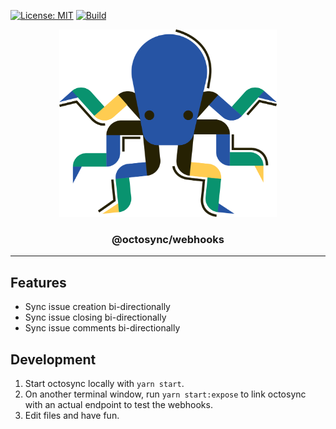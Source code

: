 [![License: MIT](https://img.shields.io/github/license/marcelovicentegc/octosync)](LICENSE)
[![Build](https://github.com/marcelovicentegc/octosync/actions/workflows/build.yml/badge.svg)](https://github.com/marcelovicentegc/octosync/actions/workflows/build.yml)

<p align="center">
  <img alt="octosync logo" src="https://raw.githubusercontent.com/marcelovicentegc/octosync/main/assets/octosync.png" height="300" />
  <h3 align="center">@octosync/webhooks</h3>
  <p align="center"></p>
</p>

---

## Features

- Sync issue creation bi-directionally
- Sync issue closing bi-directionally
- Sync issue comments bi-directionally

## Development

1. Start octosync locally with `yarn start`.
2. On another terminal window, run `yarn start:expose` to link octosync with an actual endpoint to test the webhooks.
3. Edit files and have fun.
